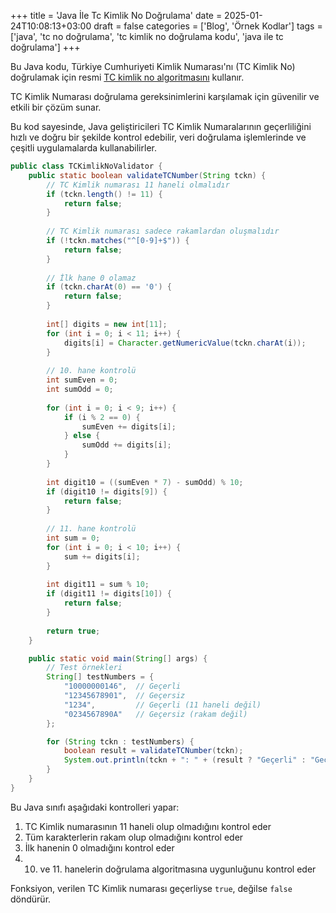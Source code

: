 +++
title = 'Java İle Tc Kimlik No Doğrulama'
date = 2025-01-24T10:08:13+03:00
draft = false
categories = ['Blog', 'Örnek Kodlar']
tags = ['java', 'tc no doğrulama', 'tc kimlik no doğrulama kodu', 'java ile tc doğrulama']
+++

Bu Java kodu, Türkiye Cumhuriyeti Kimlik Numarası'nı (TC Kimlik No) doğrulamak için resmi [TC kimlik no algoritmasını](https://tc-no.com/tc-kimlik-numarasi-algoritmasi/) kullanır.

TC Kimlik Numarası doğrulama gereksinimlerini karşılamak için güvenilir ve etkili bir çözüm sunar.

Bu kod sayesinde, Java geliştiricileri TC Kimlik Numaralarının geçerliliğini hızlı ve doğru bir şekilde kontrol edebilir, veri doğrulama işlemlerinde ve çeşitli uygulamalarda kullanabilirler.

```java {linenos=true}
public class TCKimlikNoValidator {
    public static boolean validateTCNumber(String tckn) {
        // TC Kimlik numarası 11 haneli olmalıdır
        if (tckn.length() != 11) {
            return false;
        }
        
        // TC Kimlik numarası sadece rakamlardan oluşmalıdır
        if (!tckn.matches("^[0-9]+$")) {
            return false;
        }
        
        // İlk hane 0 olamaz
        if (tckn.charAt(0) == '0') {
            return false;
        }
        
        int[] digits = new int[11];
        for (int i = 0; i < 11; i++) {
            digits[i] = Character.getNumericValue(tckn.charAt(i));
        }
        
        // 10. hane kontrolü
        int sumEven = 0;
        int sumOdd = 0;
        
        for (int i = 0; i < 9; i++) {
            if (i % 2 == 0) {
                sumEven += digits[i];
            } else {
                sumOdd += digits[i];
            }
        }
        
        int digit10 = ((sumEven * 7) - sumOdd) % 10;
        if (digit10 != digits[9]) {
            return false;
        }
        
        // 11. hane kontrolü
        int sum = 0;
        for (int i = 0; i < 10; i++) {
            sum += digits[i];
        }
        
        int digit11 = sum % 10;
        if (digit11 != digits[10]) {
            return false;
        }
        
        return true;
    }

    public static void main(String[] args) {
        // Test örnekleri
        String[] testNumbers = {
            "10000000146",  // Geçerli
            "12345678901",  // Geçersiz
            "1234",         // Geçerli (11 haneli değil)
            "0234567890A"   // Geçersiz (rakam değil)
        };

        for (String tckn : testNumbers) {
            boolean result = validateTCNumber(tckn);
            System.out.println(tckn + ": " + (result ? "Geçerli" : "Geçersiz"));
        }
    }
}
```

Bu Java sınıfı aşağıdaki kontrolleri yapar:

1. TC Kimlik numarasının 11 haneli olup olmadığını kontrol eder
2. Tüm karakterlerin rakam olup olmadığını kontrol eder
3. İlk hanenin 0 olmadığını kontrol eder
4. 10. ve 11. hanelerin doğrulama algoritmasına uygunluğunu kontrol eder

Fonksiyon, verilen TC Kimlik numarası geçerliyse `true`, değilse `false` döndürür. 
